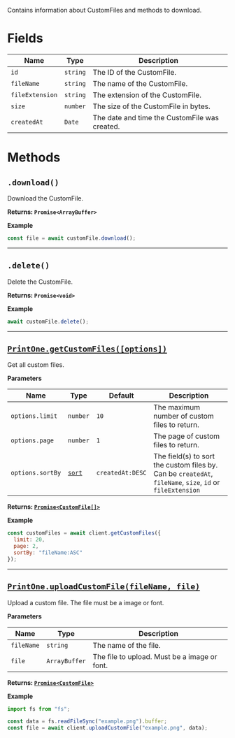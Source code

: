 Contains information about CustomFiles and methods to download.

# Fields

| Name            | Type     | Description                                   |
|-----------------|----------|-----------------------------------------------|
| `id`            | `string` | The ID of the CustomFile.                     |
| `fileName`      | `string` | The name of the CustomFile.                   |
| `fileExtension` | `string` | The extension of the CustomFile.              |
| `size`          | `number` | The size of the CustomFile in bytes.          |
| `createdAt`     | `Date`   | The date and time the CustomFile was created. |

# Methods

## `.download()`

Download the CustomFile.

**Returns: `Promise<ArrayBuffer>`**

**Example**

```js
const file = await customFile.download();
```

---

## `.delete()`

Delete the CustomFile.

**Returns: `Promise<void>`**

**Example**

```js
await customFile.delete();
```

---

## [`PrintOne.getCustomFiles([options])`](./PrintOne#getcustomfilesoptions)

Get all custom files.

**Parameters**

| Name             | Type                             | Default          | Description                                                                                               |
|------------------|----------------------------------|------------------|-----------------------------------------------------------------------------------------------------------|
| `options.limit`  | `number`                         | `10`             | The maximum number of custom files to return.                                                             |
| `options.page`   | `number`                         | `1`              | The page of custom files to return.                                                                       |
| `options.sortBy` | [`sort`](./Filtering#Sorting) | `createdAt:DESC` | The field(s) to sort the custom files by. Can be `createdAt`, `fileName`, `size`, `id` or `fileExtension` |

**Returns: [`Promise<CustomFile[]>`](./CustomFile)**

**Example**

```js
const customFiles = await client.getCustomFiles({
  limit: 20,
  page: 2,
  sortBy: "fileName:ASC"
});
```

---

## [`PrintOne.uploadCustomFile(fileName, file)`](./PrintOne#uploadcustomfilefilename-file)

Upload a custom file. The file must be a image or font.

**Parameters**

| Name       | Type          | Description                                  |
|------------|---------------|----------------------------------------------|
| `fileName` | `string`      | The name of the file.                        |
| `file`     | `ArrayBuffer` | The file to upload. Must be a image or font. |

**Returns: [`Promise<CustomFile>`](./CustomFile)**

**Example**

```js
import fs from "fs";

const data = fs.readFileSync("example.png").buffer;
const file = await client.uploadCustomFile("example.png", data);
```
